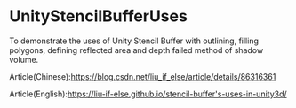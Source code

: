 # UnityStencilBufferUses
To demonstrate the uses of Unity Stencil Buffer with outlining, filling polygons, defining reflected area and depth failed method of shadow volume. 

Article(Chinese):https://blog.csdn.net/liu_if_else/article/details/86316361
  
Article(English):https://liu-if-else.github.io/stencil-buffer's-uses-in-unity3d/  
  
